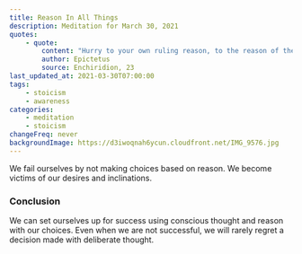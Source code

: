 ```yaml
---
title: Reason In All Things
description: Meditation for March 30, 2021
quotes:
    - quote:
        content: "Hurry to your own ruling reason, to the reason of the Whole, and to your neighbor's. To your own mind to make it just; to the mind of the Whole to remember your place in it; and to your neighbor's mind to learn whether it's ignorant or of sound knowledge — while recognizing it's like yours."
        author: Epictetus
        source: Enchiridion, 23
last_updated_at: 2021-03-30T07:00:00
tags:
    - stoicism
    - awareness
categories:
    - meditation
    - stoicism
changeFreq: never
backgroundImage: https://d3iwoqnah6ycun.cloudfront.net/IMG_9576.jpg
---
```


We fail ourselves by not making choices based on reason. We become victims of our desires and inclinations.

### Conclusion

We can set ourselves up for success using conscious thought and reason with our choices. Even when we are not 
successful, we will rarely regret a decision made with deliberate thought.
